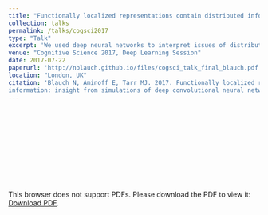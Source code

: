 ```yaml
---
title: "Functionally localized representations contain distributed information"
collection: talks
permalink: /talks/cogsci2017
type: "Talk"
excerpt: 'We used deep neural networks to interpret issues of distributed vs. localized processing of visual categories in the brain.'
venue: "Cognitive Science 2017, Deep Learning Session"
date: 2017-07-22
paperurl: 'http://nblauch.github.io/files/cogsci_talk_final_blauch.pdf'
location: "London, UK"
citation: 'Blauch N, Aminoff E, Tarr MJ. 2017. Functionally localized representations contain distributed
information: insight from simulations of deep convolutional neural networks. 39th Annual Proceedings of the Cognitive Science Society.'
---
```


<object data="/files/cogsci_talk_final_blauch.pdf" type="application/pdf" width="700px" height="400">
    <embed src="http://nblauch.github.io/files/cogsci_talk_final_blauch.pdf">
        <p>This browser does not support PDFs. Please download the PDF to view it: <a href="http://nblauch.github.io/files/cogsci_talk_final_blauch.pdf">Download PDF</a>.</p>
    </embed>
</object>
